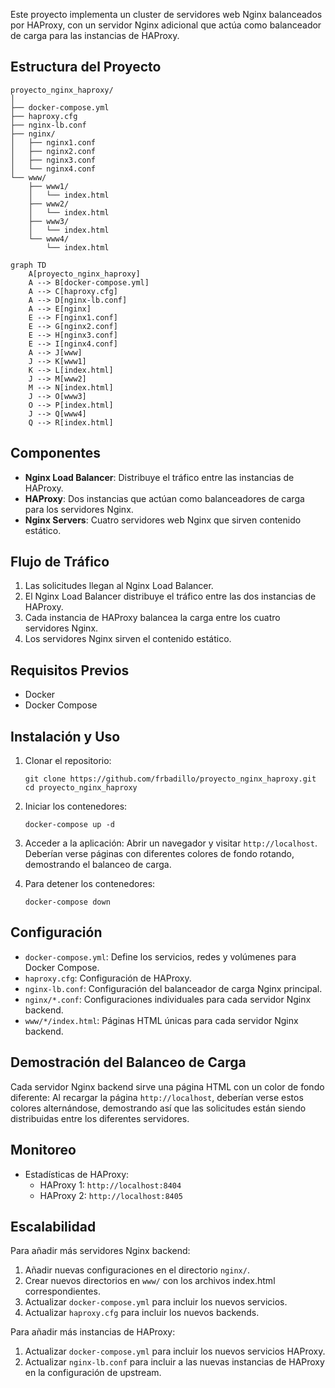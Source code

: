Este proyecto implementa un cluster de servidores web Nginx balanceados por HAProxy, con un servidor Nginx adicional que actúa como balanceador de carga para las instancias de HAProxy. 

## Estructura del Proyecto

```
proyecto_nginx_haproxy/
│
├── docker-compose.yml
├── haproxy.cfg
├── nginx-lb.conf
├── nginx/
│   ├── nginx1.conf
│   ├── nginx2.conf
│   ├── nginx3.conf
│   └── nginx4.conf
└── www/
    ├── www1/
    │   └── index.html
    ├── www2/
    │   └── index.html
    ├── www3/
    │   └── index.html
    └── www4/
        └── index.html
```

```mermaid
graph TD
    A[proyecto_nginx_haproxy]
    A --> B[docker-compose.yml]
    A --> C[haproxy.cfg]
    A --> D[nginx-lb.conf]
    A --> E[nginx]
    E --> F[nginx1.conf]
    E --> G[nginx2.conf]
    E --> H[nginx3.conf]
    E --> I[nginx4.conf]
    A --> J[www]
    J --> K[www1]
    K --> L[index.html]
    J --> M[www2]
    M --> N[index.html]
    J --> O[www3]
    O --> P[index.html]
    J --> Q[www4]
    Q --> R[index.html]
```

## Componentes

- **Nginx Load Balancer**: Distribuye el tráfico entre las instancias de HAProxy.
- **HAProxy**: Dos instancias que actúan como balanceadores de carga para los servidores Nginx.
- **Nginx Servers**: Cuatro servidores web Nginx que sirven contenido estático.

## Flujo de Tráfico

1. Las solicitudes llegan al Nginx Load Balancer.
2. El Nginx Load Balancer distribuye el tráfico entre las dos instancias de HAProxy.
3. Cada instancia de HAProxy balancea la carga entre los cuatro servidores Nginx.
4. Los servidores Nginx sirven el contenido estático.

## Requisitos Previos

- Docker
- Docker Compose

## Instalación y Uso

1. Clonar el repositorio:
   ```
   git clone https://github.com/frbadillo/proyecto_nginx_haproxy.git
   cd proyecto_nginx_haproxy
   ```

2. Iniciar los contenedores:
   ```
   docker-compose up -d
   ```

3. Acceder a la aplicación:
   Abrir un navegador y visitar `http://localhost`. Deberían verse páginas con diferentes colores de fondo rotando, demostrando el balanceo de carga.

4. Para detener los contenedores:
   ```
   docker-compose down
   ```

## Configuración

- `docker-compose.yml`: Define los servicios, redes y volúmenes para Docker Compose.
- `haproxy.cfg`: Configuración de HAProxy.
- `nginx-lb.conf`: Configuración del balanceador de carga Nginx principal.
- `nginx/*.conf`: Configuraciones individuales para cada servidor Nginx backend.
- `www/*/index.html`: Páginas HTML únicas para cada servidor Nginx backend.

## Demostración del Balanceo de Carga

Cada servidor Nginx backend sirve una página HTML con un color de fondo diferente:
Al recargar la página `http://localhost`, deberían verse estos colores alternándose, demostrando así que las solicitudes están siendo distribuidas entre los diferentes servidores.

## Monitoreo

- Estadísticas de HAProxy: 
  - HAProxy 1: `http://localhost:8404`
  - HAProxy 2: `http://localhost:8405`

## Escalabilidad

Para añadir más servidores Nginx backend:
1. Añadir nuevas configuraciones en el directorio `nginx/`.
2. Crear nuevos directorios en `www/` con los archivos index.html correspondientes.
3. Actualizar `docker-compose.yml` para incluir los nuevos servicios.
4. Actualizar `haproxy.cfg` para incluir los nuevos backends.

Para añadir más instancias de HAProxy:
1. Actualizar `docker-compose.yml` para incluir los nuevos servicios HAProxy.
2. Actualizar `nginx-lb.conf` para incluir a las nuevas instancias de HAProxy en la configuración de upstream.

